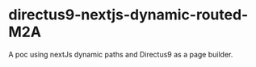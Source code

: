 # directus9-nextjs-dynamic-routed-M2A
A poc using nextJs dynamic paths and Directus9 as a page builder.
